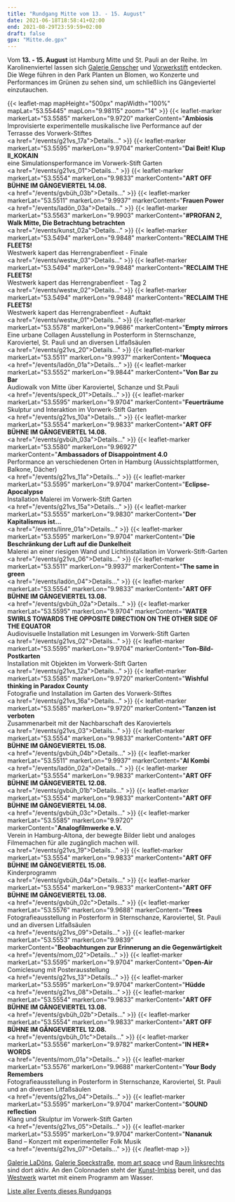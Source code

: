 ```yaml
---
title: "Rundgang Mitte vom 13. - 15. August"
date: 2021-06-18T18:58:41+02:00
end: 2021-08-29T23:59:59+02:00
draft: false
gpx: "Mitte.de.gpx"
---
```


Vom **13. - 15. August** ist Hamburg Mitte und St. Pauli an der Reihe. Im Karolinenviertel lassen sich [Galerie Genscher](/places/galerie_genscher/) und [Vorwerkstift](/places/k_nstlerhaus_vorwerk-stift/) entdecken. Die Wege führen in den Park Planten un Blomen, wo 
Konzerte und Performances im Grünen zu sehen sind, um schließlich ins Gängeviertel einzutauchen.

{{< leaflet-map mapHeight="500px" mapWidth="100%" mapLat="53.55445" mapLon="9.98115" zoom="14" >}}
    {{< leaflet-marker markerLat="53.5585" markerLon="9.9720" markerContent="<b>Ambiosis</b><br>Improvisierte experimentelle musikalische live Performance auf der Terrasse des Vorwerk-Stiftes</br><a href=\"/events/g21vs_17a\">Details...</a>" >}}
    {{< leaflet-marker markerLat="53.5595" markerLon="9.9704" markerContent="<b>Dai Beit! Klup ll_KOKAIN</b><br>eine Simulationsperformance im Vorwerk-Stift Garten</br><a href=\"/events/g21vs_01\">Details...</a>" >}}
    {{< leaflet-marker markerLat="53.5554" markerLon="9.9833" markerContent="<b>ART OFF BÜHNE IM GÄNGEVIERTEL 14.08.</b><br><a href=\"/events/gvbüh_03b\">Details...</a>" >}}
    {{< leaflet-marker markerLat="53.5511" markerLon="9.9937" markerContent="<b>Frauen Power</b><br><a href=\"/events/ladön_03a\">Details...</a>" >}}
    {{< leaflet-marker markerLat="53.5563" markerLon="9.9903" markerContent="<b>#PROFAN 2, Walk Mitte,  Die Betrachtung betrachten</b><br><a href=\"/events/kunst_02a\">Details...</a>" >}}
    {{< leaflet-marker markerLat="53.5494" markerLon="9.9848" markerContent="<b>RECLAIM THE FLEETS!</b><br>Westwerk kapert das Herrengrabenfleet - Finale</br><a href=\"/events/westw_03\">Details...</a>" >}}
    {{< leaflet-marker markerLat="53.5494" markerLon="9.9848" markerContent="<b>RECLAIM THE FLEETS!</b><br>Westwerk kapert das Herrengrabenfleet - Tag 2</br><a href=\"/events/westw_02\">Details...</a>" >}}
    {{< leaflet-marker markerLat="53.5494" markerLon="9.9848" markerContent="<b>RECLAIM THE FLEETS!</b><br>Westwerk kapert das Herrengrabenfleet - Auftakt</br><a href=\"/events/westw_01\">Details...</a>" >}}
    {{< leaflet-marker markerLat="53.5578" markerLon="9.9686" markerContent="<b>Empty mirrors</b><br>Eine urbane Collagen Ausstellung in Posterform in Sternschanze, Karoviertel, St. Pauli und an diversen Litfaßsäulen</br><a href=\"/events/g21vs_20\">Details...</a>" >}}
    {{< leaflet-marker markerLat="53.5511" markerLon="9.9937" markerContent="<b>Moqueca</b><br><a href=\"/events/ladön_01a\">Details...</a>" >}}
    {{< leaflet-marker markerLat="53.5552" markerLon="9.9844" markerContent="<b>Von Bar zu Bar</b><br>Audiowalk von Mitte über Karoviertel, Schanze und St.Pauli</br><a href=\"/events/speck_01\">Details...</a>" >}}
    {{< leaflet-marker markerLat="53.5595" markerLon="9.9704" markerContent="<b>Feuerträume</b><br>Skulptur und Interaktion im Vorwerk-Stift Garten</br><a href=\"/events/g21vs_10a\">Details...</a>" >}}
    {{< leaflet-marker markerLat="53.5554" markerLon="9.9833" markerContent="<b>ART OFF BÜHNE IM GÄNGEVIERTEL 14.08.</b><br><a href=\"/events/gvbüh_03a\">Details...</a>" >}}
    {{< leaflet-marker markerLat="53.5580" markerLon="9.96927" markerContent="<b>Ambassadors of Disappointment 4.0</b><br>Performance an verschiedenen Orten in Hamburg (Aussichtsplattformen, Balkone, Dächer)</br><a href=\"/events/g21vs_11a\">Details...</a>" >}}
    {{< leaflet-marker markerLat="53.5595" markerLon="9.9704" markerContent="<b>Eclipse-Apocalypse</b><br>Installation Malerei im Vorwerk-Stift Garten</br><a href=\"/events/g21vs_15a\">Details...</a>" >}}
    {{< leaflet-marker markerLat="53.5555" markerLon="9.9830" markerContent="<b>Der Kapitalismus ist...</b><br><a href=\"/events/linre_01a\">Details...</a>" >}}
    {{< leaflet-marker markerLat="53.5595" markerLon="9.9704" markerContent="<b>Die Beschränkung der Luft auf die Dunkelheit</b><br>Malerei an einer riesigen Wand und Lichtinstallation im Vorwerk-Stift-Garten</br><a href=\"/events/g21vs_06\">Details...</a>" >}}
    {{< leaflet-marker markerLat="53.5511" markerLon="9.9937" markerContent="<b>The same in green</b><br><a href=\"/events/ladön_04\">Details...</a>" >}}
    {{< leaflet-marker markerLat="53.5554" markerLon="9.9833" markerContent="<b>ART OFF BÜHNE IM GÄNGEVIERTEL 13.08.</b><br><a href=\"/events/gvbüh_02a\">Details...</a>" >}}
    {{< leaflet-marker markerLat="53.5595" markerLon="9.9704" markerContent="<b>WATER SWIRLS TOWARDS THE OPPOSITE DIRECTION ON THE OTHER SIDE OF THE EQUATOR</b><br>Audiovisuelle Installation mit Lesungen im Vorwerk-Stift Garten</br><a href=\"/events/g21vs_02\">Details...</a>" >}}
    {{< leaflet-marker markerLat="53.5595" markerLon="9.9704" markerContent="<b>Ton-Bild-Postkarten</b><br>Installation mit Objekten im Vorwerk-Stift Garten</br><a href=\"/events/g21vs_12a\">Details...</a>" >}}
    {{< leaflet-marker markerLat="53.5585" markerLon="9.9720" markerContent="<b>Wishful thinking in Paradox County</b><br>Fotografie und Installation im Garten des Vorwerk-Stiftes</br><a href=\"/events/g21vs_16a\">Details...</a>" >}}
    {{< leaflet-marker markerLat="53.5585" markerLon="9.9720" markerContent="<b>Tanzen ist verboten</b><br>Zusammenarbeit mit der Nachbarschaft des Karoviertels</br><a href=\"/events/g21vs_03\">Details...</a>" >}}
    {{< leaflet-marker markerLat="53.5554" markerLon="9.9833" markerContent="<b>ART OFF BÜHNE IM GÄNGEVIERTEL 15.08.</b><br><a href=\"/events/gvbüh_04b\">Details...</a>" >}}
    {{< leaflet-marker markerLat="53.5511" markerLon="9.9937" markerContent="<b>AI Kombi</b><br><a href=\"/events/ladön_02a\">Details...</a>" >}}
    {{< leaflet-marker markerLat="53.5554" markerLon="9.9833" markerContent="<b>ART OFF BÜHNE IM GÄNGEVIERTEL 12.08.</b><br><a href=\"/events/gvbüh_01b\">Details...</a>" >}}
    {{< leaflet-marker markerLat="53.5554" markerLon="9.9833" markerContent="<b>ART OFF BÜHNE IM GÄNGEVIERTEL 14.08.</b><br><a href=\"/events/gvbüh_03c\">Details...</a>" >}}
    {{< leaflet-marker markerLat="53.5585" markerLon="9.9720" markerContent="<b>Analogfilmwerke e.V.</b><br>Verein in Hamburg-Altona, der bewegte Bilder liebt und analoges Filmemachen für alle zugänglich machen will.</br><a href=\"/events/g21vs_19\">Details...</a>" >}}
    {{< leaflet-marker markerLat="53.5554" markerLon="9.9833" markerContent="<b>ART OFF BÜHNE IM GÄNGEVIERTEL 15.08.</b><br>Kinderprogramm</br><a href=\"/events/gvbüh_04a\">Details...</a>" >}}
    {{< leaflet-marker markerLat="53.5554" markerLon="9.9833" markerContent="<b>ART OFF BÜHNE IM GÄNGEVIERTEL 13.08.</b><br><a href=\"/events/gvbüh_02c\">Details...</a>" >}}
    {{< leaflet-marker markerLat="53.5576" markerLon="9.9688" markerContent="<b>Trees</b><br>Fotografieausstellung  in Posterform in Sternschanze, Karoviertel, St. Pauli und an diversen Litfaßsäulen</br><a href=\"/events/g21vs_09\">Details...</a>" >}}
    {{< leaflet-marker markerLat="53.5553" markerLon="9.9839" markerContent="<b>Beobachtungen zur Erinnerung an die Gegenwärtigkeit</b><br><a href=\"/events/mom_02\">Details...</a>" >}}
    {{< leaflet-marker markerLat="53.5595" markerLon="9.9704" markerContent="<b>Open-Air</b><br>Comiclesung mit Posterausstellung</br><a href=\"/events/g21vs_13\">Details...</a>" >}}
    {{< leaflet-marker markerLat="53.5595" markerLon="9.9704" markerContent="<b>Hüdde</b><br><a href=\"/events/g21vs_08\">Details...</a>" >}}
    {{< leaflet-marker markerLat="53.5554" markerLon="9.9833" markerContent="<b>ART OFF BÜHNE IM GÄNGEVIERTEL 13.08.</b><br><a href=\"/events/gvbüh_02b\">Details...</a>" >}}
    {{< leaflet-marker markerLat="53.5554" markerLon="9.9833" markerContent="<b>ART OFF BÜHNE IM GÄNGEVIERTEL 12.08.</b><br><a href=\"/events/gvbüh_01c\">Details...</a>" >}}
    {{< leaflet-marker markerLat="53.5556" markerLon="9.9782" markerContent="<b>IN HER* WORDS</b><br><a href=\"/events/mom_01a\">Details...</a>" >}}
    {{< leaflet-marker markerLat="53.5576" markerLon="9.9688" markerContent="<b>Your Body Remembers</b><br>Fotografieausstellung  in Posterform in Sternschanze, Karoviertel, St. Pauli und an diversen Litfaßsäulen</br><a href=\"/events/g21vs_04\">Details...</a>" >}}
    {{< leaflet-marker markerLat="53.5595" markerLon="9.9704" markerContent="<b>SOUND reflection</b><br>Klang und Skulptur im Vorwerk-Stift Garten</br><a href=\"/events/g21vs_05\">Details...</a>" >}}
    {{< leaflet-marker markerLat="53.5595" markerLon="9.9704" markerContent="<b>Nananuk</b><br>Band – Konzert mit experimenteller Folk Musik</br><a href=\"/events/g21vs_07\">Details...</a>" >}}
{{< /leaflet-map >}}

<!--more-->

[Galerie LaDöns](/places/galerie_lad_ns/), [Galerie Speckstraße](/places/galerie_speckstra_e/), [mom art space](/places/mom_art_space/) und [Raum linksrechts](/places/raum_links-rechts/) sind dort aktiv. An den 
Colonnaden steht der [Kunst-Imbiss](/places/kunst-imbiss/) bereit, und das [Westwerk](/places/westwerk/) wartet mit einem Programm am Wasser.

[Liste aller Events dieses Rundgangs](/walks/mitte/)
